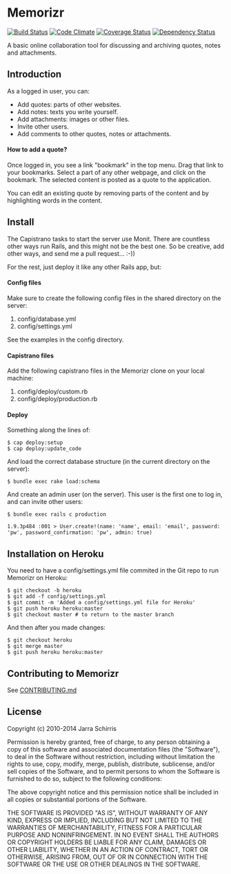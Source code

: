 # Memorizr

[![Build Status](https://travis-ci.org/suhrawardi/memorizr.png?branch=master)](https://travis-ci.org/suhrawardi/memorizr) [![Code Climate](https://codeclimate.com/github/suhrawardi/memorizr.png)](https://codeclimate.com/github/suhrawardi/memorizr) [![Coverage Status](https://coveralls.io/repos/suhrawardi/memorizr/badge.png)](https://coveralls.io/r/suhrawardi/memorizr) [![Dependency Status](https://gemnasium.com/suhrawardi/memorizr.png)](https://gemnasium.com/suhrawardi/memorizr)

A basic online collaboration tool for discussing and archiving quotes, notes and attachments.

## Introduction

As a logged in user, you can:

* Add quotes: parts of other websites.
* Add notes: texts you write yourself.
* Add attachments: images or other files.
* Invite other users.
* Add comments to other quotes, notes or attachments.

#### How to add a quote?

Once logged in, you see a link "bookmark" in the top menu. Drag that link to your bookmarks. Select a part of any other webpage, and click on the bookmark. The selected content is posted as a quote to the application.

You can edit an existing quote by removing parts of the content and by highlighting words in the content.

## Install

The Capistrano tasks to start the server use Monit. There are countless other ways run Rails, and this might not be the best one. So be creative, add other ways, and send me a pull request... :-))

For the rest, just deploy it like any other Rails app, but:

#### Config files

Make sure to create the following config files in the shared directory on the server:

  1. config/database.yml
  2. config/settings.yml

See the examples in the config directory.

#### Capistrano files

Add the following capistrano files in the Memorizr clone on your local machine:

  1. config/deploy/custom.rb
  2. config/deploy/production.rb

#### Deploy

Something along the lines of:

    $ cap deploy:setup
    $ cap deploy:update_code

And load the correct database structure (in the current directory on the server):

    $ bundle exec rake load:schema

And create an admin user (on the server). This user is the first one to log in, and can invite other users:

    $ bundle exec rails c production

    1.9.3p484 :001 > User.create!(name: 'name', email: 'email', password: 'pw', password_confirmation: 'pw', admin: true)

## Installation on Heroku

You need to have a config/settings.yml file commited in the Git repo to
run Memorizr on Heroku:

    $ git checkout -b heroku
    $ git add -f config/settings.yml
    $ git commit -m 'Added a config/settings.yml file for Heroku'
    $ git push heroku heroku:master
    $ git checkout master # to return to the master branch

And then after you made changes:

    $ git checkout heroku
    $ git merge master
    $ git push heroku heroku:master

## Contributing to Memorizr

See [CONTRIBUTING.md](https://github.com/suhrawardi/memorizr/blob/master/CONTRIBUTING.md)

## License

Copyright (c) 2010-2014 Jarra Schirris

Permission is hereby granted, free of charge, to any person obtaining
a copy of this software and associated documentation files (the
"Software"), to deal in the Software without restriction, including
without limitation the rights to use, copy, modify, merge, publish,
distribute, sublicense, and/or sell copies of the Software, and to
permit persons to whom the Software is furnished to do so, subject to
the following conditions:

The above copyright notice and this permission notice shall be
included in all copies or substantial portions of the Software.

THE SOFTWARE IS PROVIDED "AS IS", WITHOUT WARRANTY OF ANY KIND,
EXPRESS OR IMPLIED, INCLUDING BUT NOT LIMITED TO THE WARRANTIES OF
MERCHANTABILITY, FITNESS FOR A PARTICULAR PURPOSE AND
NONINFRINGEMENT. IN NO EVENT SHALL THE AUTHORS OR COPYRIGHT HOLDERS BE
LIABLE FOR ANY CLAIM, DAMAGES OR OTHER LIABILITY, WHETHER IN AN ACTION
OF CONTRACT, TORT OR OTHERWISE, ARISING FROM, OUT OF OR IN CONNECTION
WITH THE SOFTWARE OR THE USE OR OTHER DEALINGS IN THE SOFTWARE.
